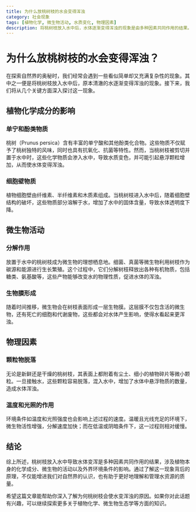 ```yaml
---
title: 为什么放桃树枝的水会变得浑浊
category: 社会现象
tags: [植物化学, 微生物活动, 水质变化, 物理因素]
description: 将桃树枝放入水中后，水体逐渐变得浑浊的现象是由多种因素共同作用的结果。这包括桃树中含有的单宁和酚类物质、细胞壁成分的溶解，以及微生物在树枝上生长繁殖并分解有机物产生的影响。此外，物理因素如颗粒物的脱落和环境条件的变化也起到一定作用。了解这些原理有助于我们更好地认识自然现象及管理水质。
---
```

# 为什么放桃树枝的水会变得浑浊？

在探索自然界的奥秘时，我们经常会遇到一些看似简单却又充满复杂性的现象。其中之一便是将桃树枝放入水中后，原本清澈的水逐渐变得浑浊的现象。接下来，我们将从几个关键方面深入探讨这一现象。

## 植物化学成分的影响

### 单宁和酚类物质

桃树（Prunus persica）含有丰富的单宁酸和其他酚类化合物。这些物质不仅赋予了桃树独特的风味，同时也具有抗氧化、抗菌等特性。然而，当桃树枝被剪切并置于水中时，这些化学物质会渗入水中，导致水质变色，并可能引起悬浮颗粒增加，从而使水体变得浑浊。

### 细胞壁物质

植物细胞壁由纤维素、半纤维素和木质素组成。当桃树枝进入水中后，随着细胞壁结构的破坏，这些物质部分溶解于水，增加了水中的固体含量，导致水体透明度下降。

## 微生物活动

### 分解作用

放置于水中的桃树枝成为微生物的理想栖息地。细菌、真菌等微生物利用树枝作为碳源和能源进行生长繁殖。这个过程中，它们分解树枝释放出各种有机物质，包括糖类、氨基酸等，这些产物能够改变水的物理性质，促进水体的浑浊。

### 生物膜形成

随着时间推移，微生物会在树枝表面形成一层生物膜。这层膜不仅包含活的微生物，还有死亡的细胞和代谢废物，这些都会对水体产生影响，使得水看起来更浑浊。

## 物理因素

### 颗粒物脱落

无论是新鲜还是干燥的桃树枝，其表面上都附着有尘土、细小的植物碎片等微小颗粒。一旦接触水，这些颗粒容易脱落，混入水中，增加了水体中悬浮物质的数量，造成水体浑浊。

### 温度和光照的作用

环境条件如温度和光照强度也会影响上述过程的速度。温暖且光线充足的环境下，微生物活性增强，分解速度加快；而在低温或阴暗条件下，这一过程则相对缓慢。

## 结论

综上所述，桃树枝放入水中导致水体变浑是多种因素共同作用的结果，涉及植物本身的化学成分、微生物的活动以及外界环境条件的影响。通过了解这一现象背后的原理，不仅能增进我们对自然界的认识，也有助于更好地理解和管理水资源的质量。

希望这篇文章能帮助你深入了解为何桃树枝会使水变浑浊的原因。如果你对此话题有兴趣，可以继续探索更多关于植物化学、微生物生态学等方面的知识。